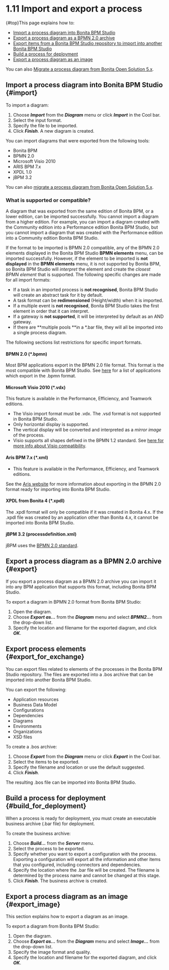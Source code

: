 
1.11 Import and export a process
================================

[](){#top}This page explains how to:

-   [Import a process diagram into Bonita BPM Studio](#import)
-   [Export a process diagram as a BPMN 2.0 archive](#export)
-   [Export items from a Bonita BPM Studio repository to import into another Bonita BPM Studio](#export_for_exchange)
-   [Build a process for deployment](#build_for_deployment)
-   [Export a process diagram as an image](#export_image)

You can also [Migrate a process diagram from Bonita Open Solution 5.x](/migrate-process-bonita-open-solution-5x-1).

Import a process diagram into Bonita BPM Studio {#import}
-----------------------------------------------

To import a diagram:

1.  Choose ***Import*** from the ***Diagram*** menu or click ***Import*** in the Cool bar.
2.  Select the input format.
3.  Specify the file to be imported.
4.  Click ***Finish***. A new diagram is created.

You can import diagrams that were exported from the following tools:

-   Bonita BPM
-   BPMN 2.0
-   Microsoft Visio 2010
-   ARIS BPM 7.x
-   XPDL 1.0
-   jBPM 3.2

You can also [migrate a process diagram from Bonita Open Solution 5.x](/migrate-process-bonita-open-solution-5x-1).

### What is supported or compatible?

A diagram that was exported from the same edition of Bonita BPM, or a lower edition, can be imported successfully.
You cannot import a diagram from a higher edition.
For example, you can import a diagram created with the Community edition into a Performance edition Bonita BPM Studio,
but you cannot import a diagram that was created with the Performance edition into a Community edition Bonita BPM Studio.

If the format to be imported is BPMN 2.0 compatible, any of the BPMN 2.0 elements displayed in the Bonita BPM Studio **BPMN elements** menu, can be imported successfully. However, if the element to be
imported is **not displayed** in the **BPMN elements** menu, it is not supported by Bonita BPM, so Bonita BPM Studio will *interpret* the element and create the *closest BPMN element*
that is supported. The following specific changes are made for all import formats:

-   If a task in an imported process is **not recognised**, Bonita BPM Studio will create an abstract task for it by default.
-   A task format can be **redimensioned** (Height/width) when it is imported.
-   If a multiple event is **not recognised**, Bonita BPM Studio takes the first element in order that it can interpret.
-   If a gateway is **not supported**, it will be interpreted by default as an AND gateway.
-   If there are **multiple pools **in a \*.bar file, they will all be imported into a single process diagram.

The following sections list restrictions for specific import formats.

#### BPMN 2.0 (\*.bpmn)

Most BPM applications export in the BPMN 2.0 file format. This format is the most compatible with Bonita BPM Studio. See [here](http://www.bpmn.org/#tabs-implementers) for a list of applications
which export in the .bpmn format.

#### Microsoft Visio 2010 (\*.vdx)

This feature is available in the Performance, Efficiency, and Teamwork editions.

-   The Visio import format must be .vdx. The .vsd format is not supported in Bonita BPM Studio.
-   Only horizontal display is supported.
-   The vertical display will be converted and interpreted as a *mirror image* of the process.
-   Visio supports all shapes defined in the BPMN 1.2 standard. See [here for more info about Visio compatibility](http://blogs.msdn.com/b/visio/archive/2009/12/03/bpmn-support-in-visio-2010.aspx).

#### Aris BPM 7.x (\*.xml)

-   This feature is available in the Performance, Efficiency, and Teamwork editions.

See the [Aris website](http://www.softwareag.com/corporate/products/az/aris/default.asp) for
more information about exporting in the BPMN 2.0 format ready for importing into Bonita BPM Studio.

#### XPDL from Bonita 4 (\*.xpdl)

The .xpdl format will only be compatible if it was created in Bonita 4.x. If the .xpdl file was created by an application other than Bonita 4.x, it cannot be imported into Bonita BPM Studio.

#### jBPM 3.2 (processdefinition.xml)

jBPM uses the [BPMN 2.0 standard](http://www.jboss.org/jbpm).

Export a process diagram as a BPMN 2.0 archive {#export}
----------------------------------------------

If you export a process diagram as a BPMN 2.0 archive you can import it into any BPM application that supports this format, including Bonita BPM Studio.

To export a diagram in BPMN 2.0 format from Bonita BPM Studio:

1.  Open the diagram.
2.  Choose ***Export as...*** from the ***Diagram*** menu and select ***BPMN2...*** from the drop-down list.
3.  Specify the location and filename for the exported diagram, and click ***OK***.

Export process elements {#export_for_exchange}
-----------------------

You can export files related to elements of the processes in the Bonita BPM Studio repository. The files are exported into a .bos archive that can be imported into another Bonita BPM Studio.

You can export the following:

-   Application resources
-   Business Data Model
-   Configurations
-   Dependencies
-   Diagrams
-   Environments
-   Organizations
-   XSD files

To create a .bos archive:

1.  Choose ***Export*** from the ***Diagram*** menu or click ***Export*** in the Cool bar.
2.  Select the items to be exported.
3.  Specify the filename and location or use the default suggested.
4.  Click ***Finish***.

The resulting .bos file can be imported into Bonita BPM Studio.

Build a process for deployment {#build_for_deployment}
------------------------------

When a process is ready for deployment, you must create an executable business archive (.bar file) for deployment.

To create the business archive:

1.  Choose ***Build...*** from the ***Server*** menu.
2.  Select the process to be exported.
3.  Specify whether you want to export a configuration with the process. Exporting a configuration will export all the information and other items that you
    configured, including connectors and dependencies.
4.  Specify the location where the .bar file will be created. The filename is determined by the process name and cannot be changed at this stage.
5.  Click ***Finish***. The business archive is created.

Export a process diagram as an image {#export_image}
------------------------------------

This section explains how to export a diagram as an image.

To export a diagram from Bonita BPM Studio:

1.  Open the diagram.
2.  Choose ***Export as...*** from the ***Diagram*** menu and select ***Image...*** from the drop-down list.
3.  Specify the image format and quality.
4.  Specify the location and filename for the exported diagram, and click ***OK***.

